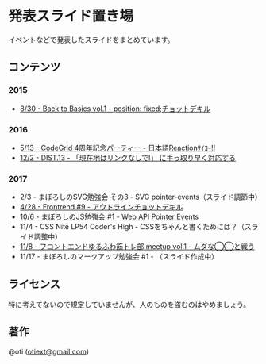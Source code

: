 # 発表スライド置き場

イベントなどで発表したスライドをまとめています。

## コンテンツ

### 2015

- [8/30 - Back to Basics vol.1 - position: fixed;チョットデキル](./2015/0830-Back_to_Basics_vol1/fixing-fixed.pdf)

### 2016

- [5/13 - CodeGrid 4周年記念パーティー - 日本語Reactionｻｲｺｰ!!](./2016/0513-CodeGrid_4th_Anniversary_Party/slack-reaction-decomoji.pdf)
- [12/2 - DIST.13 - 「現在地はリンクなしで!」 に手っ取り早く対応する](./2016/1202-DIST.13/smile-css-pointer-events-none.pdf)

### 2017

- 2/3 - まぼろしのSVG勉強会 その3 - SVG pointer-events（スライド調節中）
- [4/28 - Frontrend #9 - アウトラインチョットデキル](./2017/0428-Frontrend_#9/outline-for-you.pdf)
- [10/6 - まぼろしのJS勉強会 #1 - Web API Pointer Events](./2017/1006-mbrs_js_study_#1/webapi-pointer-events.pdf)
- 11/4 - CSS Nite LP54 Coder's High - CSSをちゃんと書くためには？（スライド調整中）
- [11/8 - フロントエンドゆるふわ筋トレ部 meetup vol.1 - ムダな◯◯と戦う](./2017/1108-frontend_yurufuwa_workout_meetup_vol.1/versus-superfluous-xx.pdf)
- 11/17 - まぼろしのマークアップ勉強会 #1 - （スライド作成中）

## ライセンス

特に考えてないので規定していませんが、人のものを盗むのはやめましょう。

## 著作

@oti (otiext@gmail.com)
